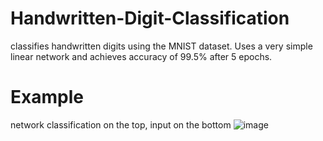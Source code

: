 # Handwritten-Digit-Classification

classifies handwritten digits using the MNIST dataset. Uses a very simple linear network and achieves accuracy of 99.5% after 5 epochs.

# Example
network classification on the top, input on the bottom
![image](https://github.com/MasterMeep/Handwritten-Digit-Classification/assets/51376656/49303f8e-2985-4734-ad0e-2af4921163a6)
